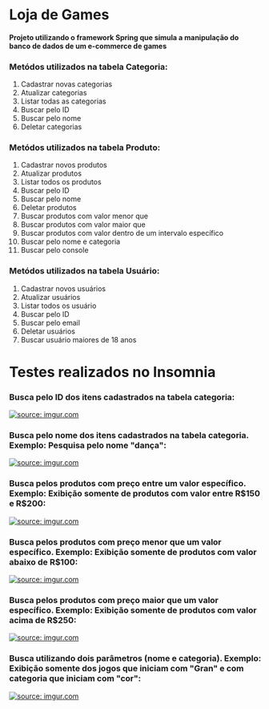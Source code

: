 # Loja de Games
<h4>Projeto utilizando o framework Spring que simula a manipulação do banco de dados de um e-commerce de games</h4>

<h3>Metódos utilizados na tabela Categoria:</h3>

1. Cadastrar novas categorias
2. Atualizar categorias
3. Listar todas as categorias
4. Buscar pelo ID
5. Buscar pelo nome
6. Deletar categorias

<h3>Metódos utilizados na tabela Produto:</h3>

1. Cadastrar novos produtos
2. Atualizar produtos
3. Listar todos os produtos
4. Buscar pelo ID
5. Buscar pelo nome
6. Deletar produtos
7. Buscar produtos com valor menor que 
8. Buscar produtos com valor maior que 
9. Buscar produtos com valor dentro de um intervalo específico
10. Buscar pelo nome e categoria
11. Buscar pelo console

<h3>Metódos utilizados na tabela Usuário:</h3>

1. Cadastrar novos usuários
2. Atualizar usuários
3. Listar todos os usuário
4. Buscar pelo ID
5. Buscar pelo email
6. Deletar usuários
7. Buscar usuário maiores de 18 anos



# Testes realizados no Insomnia

<h3>Busca pelo ID dos itens cadastrados na tabela categoria:</h3>
<a href="https://imgur.com/lqWHtNv"><img src="https://i.imgur.com/lqWHtNv.png" title="source: imgur.com" /></a>
<h3>Busca pelo nome dos itens cadastrados na tabela categoria. Exemplo: Pesquisa pelo nome "dança":</h3>
<a href="https://imgur.com/TPfN48m"><img src="https://i.imgur.com/TPfN48m.png" title="source: imgur.com" /></a>
<h3>Busca pelos produtos com preço entre um valor específico. Exemplo: Exibição somente de produtos com valor entre R$150 e R$200:</h3>
<a href="https://imgur.com/wtLLAue"><img src="https://i.imgur.com/wtLLAue.png" title="source: imgur.com" /></a>
<h3>Busca pelos produtos com preço menor que um valor específico. Exemplo: Exibição somente de produtos com valor abaixo de R$100:</h3>
<a href="https://imgur.com/q0XL55O"><img src="https://i.imgur.com/q0XL55O.png" title="source: imgur.com" /></a>
<h3>Busca pelos produtos com preço maior que um valor específico. Exemplo: Exibição somente de produtos com valor acima de R$250:</h3>
<a href="https://imgur.com/InUPTGi"><img src="https://i.imgur.com/InUPTGi.png" title="source: imgur.com" /></a>
<h3>Busca utilizando dois parâmetros (nome e categoria). Exemplo: Exibição somente dos jogos que iniciam com "Gran" e com categoria que iniciam com "cor":</h3>
<a href="https://imgur.com/O6c2qXS"><img src="https://i.imgur.com/O6c2qXS.png" title="source: imgur.com" /></a>

